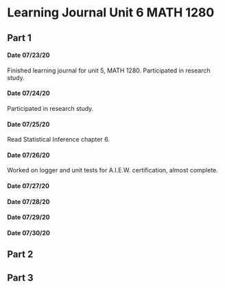 
# Learning Journal Unit 6 MATH 1280

## Part 1
#### Date 07/23/20
Finished learning journal for unit 5, MATH 1280.
Participated in research study.
#### Date 07/24/20
Participated in research study.
#### Date 07/25/20
Read Statistical Inference chapter 6.
#### Date 07/26/20
Worked on logger and unit tests for A.I.E.W. certification, almost complete.
#### Date 07/27/20
#### Date 07/28/20
#### Date 07/29/20
#### Date 07/30/20

## Part 2

## Part 3